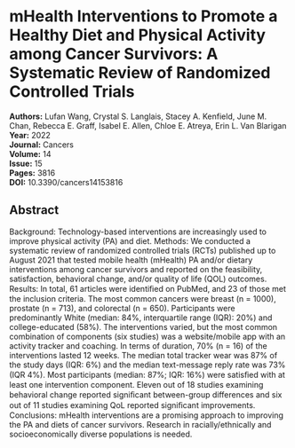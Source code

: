 # mHealth Interventions to Promote a Healthy Diet and Physical Activity among Cancer Survivors: A Systematic Review of Randomized Controlled Trials

**Authors:** Lufan Wang, Crystal S. Langlais, Stacey A. Kenfield, June M. Chan, Rebecca E. Graff, Isabel E. Allen, Chloe E. Atreya, Erin L. Van Blarigan  
**Year:** 2022  
**Journal:** Cancers  
**Volume:** 14  
**Issue:** 15  
**Pages:** 3816  
**DOI:** 10.3390/cancers14153816  

## Abstract
Background: Technology-based interventions are increasingly used to improve physical activity (PA) and diet. Methods: We conducted a systematic review of randomized controlled trials (RCTs) published up to August 2021 that tested mobile health (mHealth) PA and/or dietary interventions among cancer survivors and reported on the feasibility, satisfaction, behavioral change, and/or quality of life (QOL) outcomes. Results: In total, 61 articles were identiﬁed on PubMed, and 23 of those met the inclusion criteria. The most common cancers were breast (n = 1000), prostate (n = 713), and colorectal (n = 650). Participants were predominantly White (median: 84%, interquartile range (IQR): 20%) and college-educated (58%). The interventions varied, but the most common combination of components (six studies) was a website/mobile app with an activity tracker and coaching. In terms of duration, 70% (n = 16) of the interventions lasted 12 weeks. The median total tracker wear was 87% of the study days (IQR: 6%) and the median text-message reply rate was 73% (IQR 4%). Most participants (median: 87%; IQR: 16%) were satisﬁed with at least one intervention component. Eleven out of 18 studies examining behavioral change reported signiﬁcant between-group differences and six out of 11 studies examining QoL reported signiﬁcant improvements. Conclusions: mHealth interventions are a promising approach to improving the PA and diets of cancer survivors. Research in racially/ethnically and socioeconomically diverse populations is needed.

